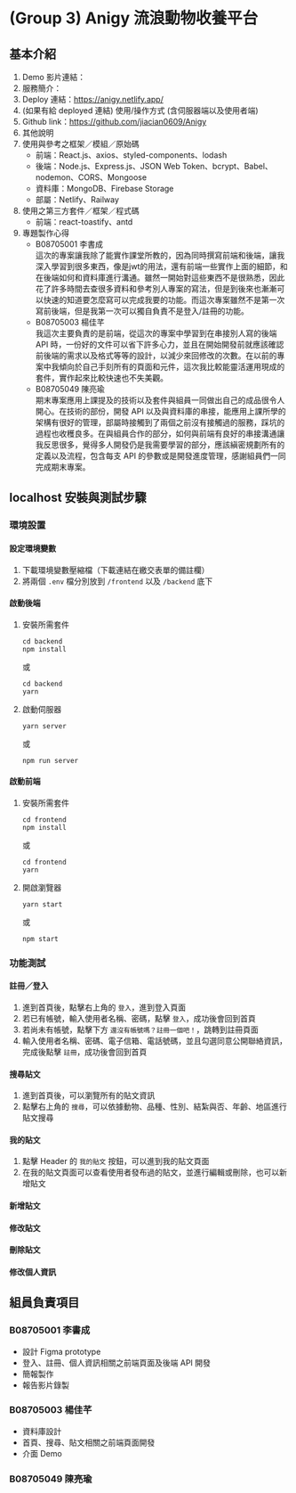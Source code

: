 # (Group 3) Anigy 流浪動物收養平台
## 基本介紹
1. Demo 影片連結：
2. 服務簡介：
3. Deploy 連結：https://anigy.netlify.app/
4. (如果有給 deployed 連結) 使用/操作方式 (含伺服器端以及使用者端)
5. Github link：https://github.com/jiacian0609/Anigy
6. 其他說明
7. 使用與參考之框架／模組／原始碼
	- 前端：React.js、axios、styled-components、lodash
	- 後端：Node.js、Express.js、JSON Web Token、bcrypt、Babel、nodemon、CORS、Mongoose
	- 資料庫：MongoDB、Firebase Storage
	- 部屬：Netlify、Railway
8. 使用之第三方套件／框架／程式碼
	- 前端：react-toastify、antd
9. 專題製作心得
	- B08705001 李書成 \
	這次的專案讓我除了能實作課堂所教的，因為同時撰寫前端和後端，讓我深入學習到很多東西，像是jwt的用法，還有前端一些實作上面的細節，和在後端如何和資料庫進行溝通。雖然一開始對這些東西不是很熟悉，因此花了許多時間去查很多資料和參考別人專案的寫法，但是到後來也漸漸可以快速的知道要怎麼寫可以完成我要的功能。而這次專案雖然不是第一次寫前後端，但是我第一次可以獨自負責不是登入/註冊的功能。
	- B08705003 楊佳芊 \
	我這次主要負責的是前端，從這次的專案中學習到在串接別人寫的後端 API 時，一份好的文件可以省下許多心力，並且在開始開發前就應該確認前後端的需求以及格式等等的設計，以減少來回修改的次數。在以前的專案中我傾向於自己手刻所有的頁面和元件，這次我比較能靈活運用現成的套件，實作起來比較快速也不失美觀。
	- B08705049 陳亮瑜 \
	期末專案應用上課提及的技術以及套件與組員一同做出自己的成品很令人開心。在技術的部份，開發 API 以及與資料庫的串接，能應用上課所學的架構有很好的管理，部屬時接觸到了兩個之前沒有接觸過的服務，踩坑的過程也收穫良多。在與組員合作的部分，如何與前端有良好的串接溝通讓我反思很多，覺得多人開發仍是我需要學習的部分，應該縝密規劃所有的定義以及流程，包含每支 API 的參數或是開發進度管理，感謝組員們一同完成期末專案。

## localhost 安裝與測試步驟
### 環境設置
#### 設定環境變數
1. 下載環境變數壓縮檔（下載連結在繳交表單的備註欄）
2. 將兩個 `.env` 檔分別放到 `/frontend` 以及 `/backend` 底下
#### 啟動後端
1. 安裝所需套件
	```
	cd backend
	npm install
	```
	或
	```
	cd backend
	yarn
	```
2. 啟動伺服器
	```
	yarn server
	```
	或
	```
	npm run server
	```
#### 啟動前端
1. 安裝所需套件
	```
	cd frontend
	npm install
	```
	或
	```
	cd frontend
	yarn
	```
2. 開啟瀏覽器
	```
	yarn start
	```
	或
	```
	npm start
	```
### 功能測試
#### 註冊／登入
1. 進到首頁後，點擊右上角的 `登入`，進到登入頁面
2. 若已有帳號，輸入使用者名稱、密碼，點擊 `登入`，成功後會回到首頁
3. 若尚未有帳號，點擊下方 `還沒有帳號嗎？註冊一個吧！`，跳轉到註冊頁面
4. 輸入使用者名稱、密碼、電子信箱、電話號碼，並且勾選同意公開聯絡資訊，完成後點擊 `註冊`，成功後會回到首頁
#### 搜尋貼文
1. 進到首頁後，可以瀏覽所有的貼文資訊
2. 點擊右上角的 `搜尋`，可以依據動物、品種、性別、結紮與否、年齡、地區進行貼文搜尋
#### 我的貼文
1. 點擊 Header 的 `我的貼文` 按鈕，可以進到我的貼文頁面
2. 在我的貼文頁面可以查看使用者發布過的貼文，並進行編輯或刪除，也可以新增貼文
#### 新增貼文
#### 修改貼文
#### 刪除貼文
#### 修改個人資訊

## 組員負責項目
### B08705001 李書成
* 設計 Figma prototype
* 登入、註冊、個人資訊相關之前端頁面及後端 API 開發
* 簡報製作
* 報告影片錄製
### B08705003 楊佳芊
* 資料庫設計
* 首頁、搜尋、貼文相關之前端頁面開發
* 介面 Demo 
### B08705049 陳亮瑜

